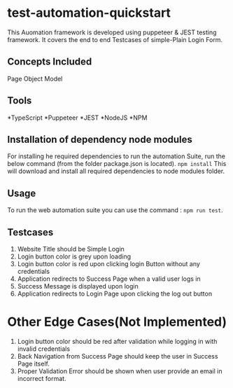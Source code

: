 # test-automation-quickstart
 This Auomation framework is developed using puppeteer & JEST testing framework. It covers the end to end Testcases of simple-Plain Login Form.

## Concepts Included
Page Object Model
## Tools
*TypeScript
*Puppeteer
*JEST
*NodeJS
*NPM


## Installation of dependency node modules

 For installing he required dependencies to run the automation Suite, run the below command (from the folder package.json is located). 
`npm install`
This will download and install all required dependencies to node modules folder.
## Usage

To run the web automation suite you can use the command :
`npm run test`.

## Testcases
1. Website Title should be Simple Login
2. Login button color is grey upon loading
3. Login button color is red upon clicking login Button without any credentials
4. Application redirects to Success Page when a valid user logs in
5. Success Message is displayed upon login
6. Application redirects to Login Page upon clicking the log out button
# Other Edge Cases(Not Implemented)
1. Login button color should be red after validation while logging in with invalid credentials
2. Back Navigation from Success Page should keep the user in Success Page itself.
3. Proper Validation Error should be shown when user provide an email in incorrect format.
